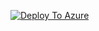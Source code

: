 [![Deploy To Azure](https://docs.microsoft.com/en-us/azure/templates/media/deploy-to-azure.svg)](https://portal.azure.com/#blade/Microsoft_Azure_CreateUIDef/CustomDeploymentBlade/uri/https%3A%2F%2Fraw.githubusercontent.com%2Fsebassem%2FARMUI%2Fmain%2Fdeploy.json/uiFormDefinitionUri/https%3A%2Fraw.githubusercontent.com%2Fsebassem%2FARMUI%2Fmain/ARMUI-eslz.json)